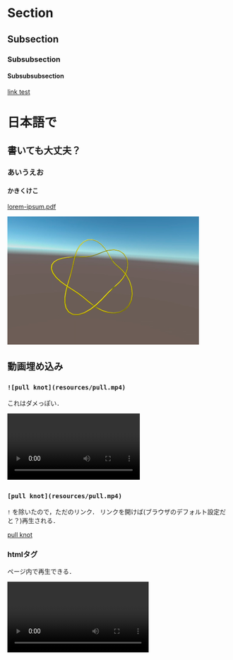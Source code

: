 # Section
## Subsection
### Subsubsection
#### Subsubsubsection
[link test](https://google.com)

# 日本語で
## 書いても大丈夫？
### あいうえお
#### かきくけこ

[lorem-ipsum.pdf](resources/lorem-ipsum.pdf)

![knot picture](resources/knot.png)

## 動画埋め込み
### `![pull knot](resources/pull.mp4)`
これはダメっぽい．

![pull knot](resources/pull.mp4)

### `[pull knot](resources/pull.mp4)`
`!` を除いたので，ただのリンク．
リンクを開けば(ブラウザのデフォルト設定だと？)再生される．

[pull knot](resources/pull.mp4)

### htmlタグ
ページ内で再生できる．

<video src="resources/pull.mp4" width="320" controls />
<video src="resources/cutcombine.mp4" width="320" controls />

<video src="resources/cutcombine.mp4" width="320" controls />
